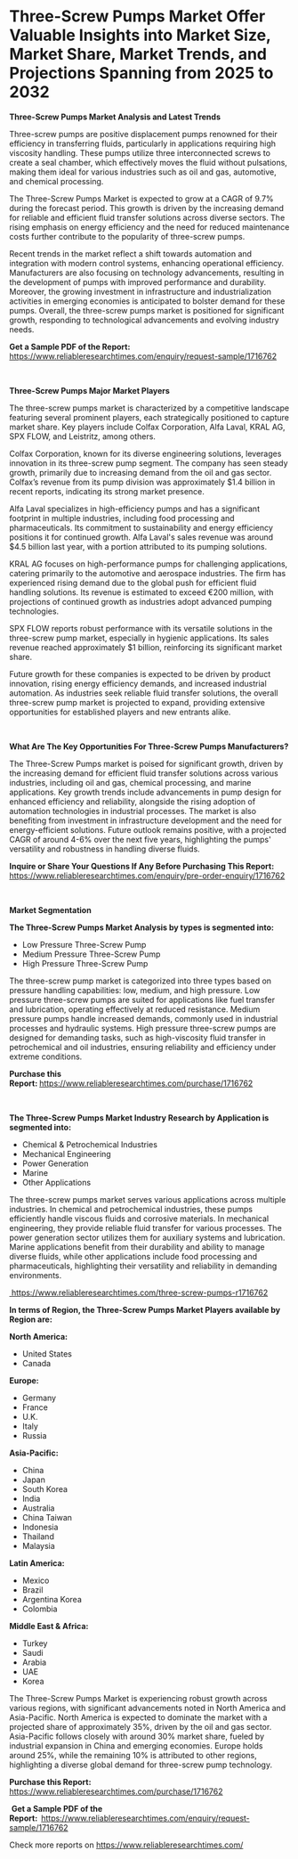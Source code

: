 <p><h1>Three-Screw Pumps Market Offer Valuable Insights into Market Size, Market Share, Market Trends, and Projections Spanning from 2025 to 2032</h1></p><p><strong>Three-Screw Pumps Market Analysis and Latest Trends</strong></p>
<p><p>Three-screw pumps are positive displacement pumps renowned for their efficiency in transferring fluids, particularly in applications requiring high viscosity handling. These pumps utilize three interconnected screws to create a seal chamber, which effectively moves the fluid without pulsations, making them ideal for various industries such as oil and gas, automotive, and chemical processing.</p><p>The Three-Screw Pumps Market is expected to grow at a CAGR of 9.7% during the forecast period. This growth is driven by the increasing demand for reliable and efficient fluid transfer solutions across diverse sectors. The rising emphasis on energy efficiency and the need for reduced maintenance costs further contribute to the popularity of three-screw pumps. </p><p>Recent trends in the market reflect a shift towards automation and integration with modern control systems, enhancing operational efficiency. Manufacturers are also focusing on technology advancements, resulting in the development of pumps with improved performance and durability. Moreover, the growing investment in infrastructure and industrialization activities in emerging economies is anticipated to bolster demand for these pumps. Overall, the three-screw pumps market is positioned for significant growth, responding to technological advancements and evolving industry needs.</p></p>
<p><strong>Get a Sample PDF of the Report:&nbsp;</strong> <a href="https://www.reliableresearchtimes.com/enquiry/request-sample/1716762?utm_campaign=2222&utm_medium=2&utm_source=Github&utm_content=ia&utm_term=25032025&utm_id=three-screw-pumps">https://www.reliableresearchtimes.com/enquiry/request-sample/1716762</a></p>
<p>&nbsp;</p>
<p><strong>Three-Screw Pumps Major Market Players</strong></p>
<p><p>The three-screw pumps market is characterized by a competitive landscape featuring several prominent players, each strategically positioned to capture market share. Key players include Colfax Corporation, Alfa Laval, KRAL AG, SPX FLOW, and Leistritz, among others.</p><p>Colfax Corporation, known for its diverse engineering solutions, leverages innovation in its three-screw pump segment. The company has seen steady growth, primarily due to increasing demand from the oil and gas sector. Colfax’s revenue from its pump division was approximately $1.4 billion in recent reports, indicating its strong market presence.</p><p>Alfa Laval specializes in high-efficiency pumps and has a significant footprint in multiple industries, including food processing and pharmaceuticals. Its commitment to sustainability and energy efficiency positions it for continued growth. Alfa Laval's sales revenue was around $4.5 billion last year, with a portion attributed to its pumping solutions.</p><p>KRAL AG focuses on high-performance pumps for challenging applications, catering primarily to the automotive and aerospace industries. The firm has experienced rising demand due to the global push for efficient fluid handling solutions. Its revenue is estimated to exceed €200 million, with projections of continued growth as industries adopt advanced pumping technologies.</p><p>SPX FLOW reports robust performance with its versatile solutions in the three-screw pump market, especially in hygienic applications. Its sales revenue reached approximately $1 billion, reinforcing its significant market share.</p><p>Future growth for these companies is expected to be driven by product innovation, rising energy efficiency demands, and increased industrial automation. As industries seek reliable fluid transfer solutions, the overall three-screw pump market is projected to expand, providing extensive opportunities for established players and new entrants alike.</p></p>
<p>&nbsp;</p>
<p><strong>What Are The Key Opportunities For Three-Screw Pumps Manufacturers?</strong></p>
<p><p>The Three-Screw Pumps market is poised for significant growth, driven by the increasing demand for efficient fluid transfer solutions across various industries, including oil and gas, chemical processing, and marine applications. Key growth trends include advancements in pump design for enhanced efficiency and reliability, alongside the rising adoption of automation technologies in industrial processes. The market is also benefiting from investment in infrastructure development and the need for energy-efficient solutions. Future outlook remains positive, with a projected CAGR of around 4-6% over the next five years, highlighting the pumps' versatility and robustness in handling diverse fluids.</p></p>
<p><strong>Inquire or Share Your Questions If Any Before Purchasing This Report:</strong> <a href="https://www.reliableresearchtimes.com/enquiry/pre-order-enquiry/1716762?utm_campaign=2222&utm_medium=2&utm_source=Github&utm_content=ia&utm_term=25032025&utm_id=three-screw-pumps">https://www.reliableresearchtimes.com/enquiry/pre-order-enquiry/1716762</a></p>
<p>&nbsp;</p>
<p><strong>Market Segmentation</strong></p>
<p><strong>The Three-Screw Pumps Market Analysis by types is segmented into:</strong></p>
<p><ul><li>Low Pressure Three-Screw Pump</li><li>Medium Pressure Three-Screw Pump</li><li>High Pressure Three-Screw Pump</li></ul></p>
<p><p>The three-screw pump market is categorized into three types based on pressure handling capabilities: low, medium, and high pressure. Low pressure three-screw pumps are suited for applications like fuel transfer and lubrication, operating effectively at reduced resistance. Medium pressure pumps handle increased demands, commonly used in industrial processes and hydraulic systems. High pressure three-screw pumps are designed for demanding tasks, such as high-viscosity fluid transfer in petrochemical and oil industries, ensuring reliability and efficiency under extreme conditions.</p></p>
<p><strong>Purchase this Report:&nbsp;</strong><a href="https://www.reliableresearchtimes.com/purchase/1716762?utm_campaign=2222&utm_medium=2&utm_source=Github&utm_content=ia&utm_term=25032025&utm_id=three-screw-pumps">https://www.reliableresearchtimes.com/purchase/1716762</a></p>
<p>&nbsp;</p>
<p><strong>The Three-Screw Pumps Market Industry Research by Application is segmented into:</strong></p>
<p><ul><li>Chemical & Petrochemical Industries</li><li>Mechanical Engineering</li><li>Power Generation</li><li>Marine</li><li>Other Applications</li></ul></p>
<p><p>The three-screw pumps market serves various applications across multiple industries. In chemical and petrochemical industries, these pumps efficiently handle viscous fluids and corrosive materials. In mechanical engineering, they provide reliable fluid transfer for various processes. The power generation sector utilizes them for auxiliary systems and lubrication. Marine applications benefit from their durability and ability to manage diverse fluids, while other applications include food processing and pharmaceuticals, highlighting their versatility and reliability in demanding environments.</p></p>
<p><a href="https://www.reliableresearchtimes.com/three-screw-pumps-r1716762?utm_campaign=2222&utm_medium=2&utm_source=Github&utm_content=ia&utm_term=25032025&utm_id=three-screw-pumps">&nbsp;https://www.reliableresearchtimes.com/three-screw-pumps-r1716762</a></p>
<p><strong>In terms of Region, the Three-Screw Pumps Market Players available by Region are:</strong></p>
<p>
    <p> <strong> North America: </strong>
        <ul>
            <li>United States</li>
            <li>Canada</li>
        </ul>
        </p> 
    <p> <strong> Europe: </strong>
        <ul>
            <li>Germany</li>
            <li>France</li>
            <li>U.K.</li>
            <li>Italy</li>
            <li>Russia</li>
        </ul>
        </p> 
    <p> <strong> Asia-Pacific: </strong>
        <ul>
            <li>China</li>
            <li>Japan</li>
            <li>South Korea</li>
            <li>India</li>
            <li>Australia</li>
            <li>China Taiwan</li>
            <li>Indonesia</li>
            <li>Thailand</li>
            <li>Malaysia</li>
        </ul>
        </p> 
    <p> <strong> Latin America: </strong>
        <ul>
            <li>Mexico</li>
            <li>Brazil</li>
            <li>Argentina Korea</li>
            <li>Colombia</li>
        </ul>
        </p> 
    <p> <strong> Middle East & Africa: </strong>
        <ul>
            <li>Turkey</li>
            <li>Saudi</li>
            <li>Arabia</li>
            <li>UAE</li>
            <li>Korea</li>
        </ul>
    </p>
    </p>
<p><p>The Three-Screw Pumps Market is experiencing robust growth across various regions, with significant advancements noted in North America and Asia-Pacific. North America is expected to dominate the market with a projected share of approximately 35%, driven by the oil and gas sector. Asia-Pacific follows closely with around 30% market share, fueled by industrial expansion in China and emerging economies. Europe holds around 25%, while the remaining 10% is attributed to other regions, highlighting a diverse global demand for three-screw pump technology.</p></p>
<p><strong>Purchase this Report: </strong><a href="https://www.reliableresearchtimes.com/purchase/1716762?utm_campaign=2222&utm_medium=2&utm_source=Github&utm_content=ia&utm_term=25032025&utm_id=three-screw-pumps">https://www.reliableresearchtimes.com/purchase/1716762</a></p>
<p>&nbsp;<strong>Get a Sample PDF of the Report:&nbsp;&nbsp;</strong><a href="https://www.reliableresearchtimes.com/enquiry/request-sample/1716762?utm_campaign=2222&utm_medium=2&utm_source=Github&utm_content=ia&utm_term=25032025&utm_id=three-screw-pumps">https://www.reliableresearchtimes.com/enquiry/request-sample/1716762</a></p>
<p><strong></strong></p>
<p>Check more reports on <a href="https://www.reliableresearchtimes.com/?utm_campaign=2222&utm_medium=2&utm_source=Github&utm_content=ia&utm_term=25032025&utm_id=three-screw-pumps">https://www.reliableresearchtimes.com/</a></p>